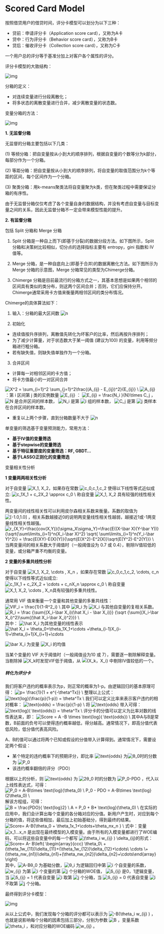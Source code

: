 # Scored Card Model

按照借贷用户的借贷时间，评分卡模型可以划分为以下三种：

- 贷前：申请评分卡（Application score card），又称为A卡
- 贷中：行为评分卡（Behavior score card），又称为B卡
- 贷后：催收评分卡（Collection score card），又称为C卡

一个用户总的评分等于基准分加上对客户各个属性的评分。



评分卡模型的大致结构：

![img](https://pic4.zhimg.com/80/v2-db979466aa6abc3f74b917b21b88a76f_hd.jpg)

分箱的定义：

- 对连续变量进行分段离散化；
- 将多状态的离散变量进行合并，减少离散变量的状态数。



变量分箱的方法：

![img](https://pic4.zhimg.com/80/v2-31cba8dc3a08bf93a79f0c1c24291c37_hd.jpg)

**1. 无监督分箱**

无监督的分箱主要包括以下几类：

(1) 等频分箱：把自变量按从小到大的顺序排列，根据自变量的个数等分为k部分，每部分作为一个分箱。

(2) 等距分箱：把自变量按从小到大的顺序排列，将自变量的取值范围分为k个等距的区间，每个区间作为一个分箱。

(3) 聚类分箱：用k-means聚类法将自变量聚为k类，但在聚类过程中需要保证分箱的有序性。

由于无监督分箱仅仅考虑了各个变量自身的数据结构，并没有考虑自变量与目标变量之间的关系，因此无监督分箱不一定会带来模型性能的提升。

**2. 有监督分箱**

包括 Split 分箱和 Merge 分箱

1. Split 分箱是一种自上而下(即基于分裂)的数据分段方法。如下图所示，Split 分箱和决策树比较相似，切分点的选择指标主要有 entropy，gini 指数和 IV 值等。

2. Merge 分箱，是一种自底向上(即基于合并)的数据离散化方法。如下图所示为Merge 分箱的示意图，Merge 分箱常见的类型为Chimerge分箱。

3. Chimerge 分箱是目前最流行的分箱方式之一，其基本思想是如果两个相邻的区间具有类似的类分布，则这两个区间合并；否则，它们应保持分开。Chimerge通常采用卡方值来衡量两相邻区间的类分布情况。

   

Chimerge的具体算法如下：

1. 输入：分箱的最大区间数 ![n](https://www.zhihu.com/equation?tex=n)

2. 初始化

- 连续值按升序排列，离散值先转化为坏客户的比率，然后再按升序排列；
- 为了减少计算量，对于状态数大于某一阈值 (建议为100) 的变量，利用等频分箱进行粗分箱。
- 若有缺失值，则缺失值单独作为一个分箱。

3. 合并区间

- 计算每一对相邻区间的卡方值；
- 将卡方值最小的一对区间合并

![X^2 = \sum_{i=1}^2 \sum_{j=1}^2\frac{(A_{ij} - E_{ij})^2}{E_{ij}} \\](https://www.zhihu.com/equation?tex=X%5E2+%3D+%5Csum_%7Bi%3D1%7D%5E2+%5Csum_%7Bj%3D1%7D%5E2%5Cfrac%7B%28A_%7Bij%7D+-+E_%7Bij%7D%29%5E2%7D%7BE_%7Bij%7D%7D+%5C%5C) 
![A_{ij}](https://www.zhihu.com/equation?tex=A_%7Bij%7D)：第 i 区间第 j 类的实例数量
![E_{ij}](https://www.zhihu.com/equation?tex=E_%7Bij%7D) ： ![E_{ij} = \frac{N_i }{N}\times C_j](https://www.zhihu.com/equation?tex=E_%7Bij%7D+%3D+%5Cfrac%7BN_i+%7D%7BN%7D%5Ctimes+C_j) ， ![N](https://www.zhihu.com/equation?tex=N) 是合并区间的样本数， ![N_i](https://www.zhihu.com/equation?tex=N_i) 是第 ![i](https://www.zhihu.com/equation?tex=i) 组的样本数， ![C_j](https://www.zhihu.com/equation?tex=C_j) 是第 ![j](https://www.zhihu.com/equation?tex=j) 类样本在合并区间的样本数。

- 重复以上两个步骤，直到分箱数量不大于 ![n](https://www.zhihu.com/equation?tex=n)



单变量的筛选基于变量预测能力，常用方法：

- **基于IV值的变量筛选**
- **基于stepwise的变量筛选**
- **基于特征重要度的变量筛选：RF, GBDT…**
- **基于LASSO正则化的变量筛选**



变量相关性分析

**1 变量两两相关性分析**

对于自变量 ![X_1, X_2](https://www.zhihu.com/equation?tex=X_1%2C+X_2)，如果存在常数 ![c_0,c_1,c_2](https://www.zhihu.com/equation?tex=c_0%2Cc_1%2Cc_2) 使得以下线性等式近似成立: 
![c_1X_1 + c_2X_2 \approx c_0 \\](https://www.zhihu.com/equation?tex=c_1X_1+%2B+c_2X_2+%5Capprox+c_0+%5C%5C) 
称自变量 ![X_1, X_2](https://www.zhihu.com/equation?tex=X_1%2C+X_2) 具有较强的线性相关性。

两变量间的线性相关性可以利用皮尔森相关系数来衡量。系数的取值为 ![[-1.0,1.0]](https://www.zhihu.com/equation?tex=%5B-1.0%2C1.0%5D) ，相关系数越接近0的说明两变量线性相关性越弱，越接近1或-1两变量线性相关性越强。
![r_{X,Y}=\frac{cov(X,Y)}{\sigma_X\sigma_Y}=\frac{E((X-\bar X)(Y-\bar Y))}{\sqrt{\sum\limits_{i=1}^n(X_i-\bar X)^2} \sqrt{ \sum\limits_{i=1}^n(Y_i-\bar Y)^2}} = \frac{E(XY)-E(X)(Y)}{\sqrt{E(X^2)-E^2(X)}\sqrt{E(Y^2)-E^2(Y)}} \\](https://www.zhihu.com/equation?tex=r_%7BX%2CY%7D%3D%5Cfrac%7Bcov%28X%2CY%29%7D%7B%5Csigma_X%5Csigma_Y%7D%3D%5Cfrac%7BE%28%28X-%5Cbar+X%29%28Y-%5Cbar+Y%29%29%7D%7B%5Csqrt%7B%5Csum%5Climits_%7Bi%3D1%7D%5En%28X_i-%5Cbar+X%29%5E2%7D+%5Csqrt%7B+%5Csum%5Climits_%7Bi%3D1%7D%5En%28Y_i-%5Cbar+Y%29%5E2%7D%7D+%3D+%5Cfrac%7BE%28XY%29-E%28X%29%28Y%29%7D%7B%5Csqrt%7BE%28X%5E2%29-E%5E2%28X%29%7D%5Csqrt%7BE%28Y%5E2%29-E%5E2%28Y%29%7D%7D+%5C%5C)
当两变量间的相关系数大于阈值时（一般阈值设为 0.7 或 0.4），剔除IV值较低的变量，或分箱严重不均衡的变量。



**2 变量的多重共线性分析**

对于自变量 ![X_1, X_2, \cdots , X_n](https://www.zhihu.com/equation?tex=X_1%2C+X_2%2C+%5Ccdots+%2C+X_n) ，如果存在常数 ![c_0,c_1,c_2, \cdots, c_n](https://www.zhihu.com/equation?tex=c_0%2Cc_1%2Cc_2%2C+%5Ccdots%2C+c_n) 使得以下线性等式近似成立: 
![c_1X_1 + c_2X_2 + \cdots + c_nX_n \approx c_0 \\](https://www.zhihu.com/equation?tex=c_1X_1+%2B+c_2X_2+%2B+%5Ccdots+%2B+c_nX_n+%5Capprox+c_0+%5C%5C) 
称自变量 ![X_1, X_2, \cdots , X_n](https://www.zhihu.com/equation?tex=X_1%2C+X_2%2C+%5Ccdots+%2C+X_n)具有较强的多重共线性。

通常用 VIF 值来衡量一个变量和其他变量的多重共线性：
![VIF_i = \frac{1}{1-R^2_i} \\](https://www.zhihu.com/equation?tex=VIF_i+%3D+%5Cfrac%7B1%7D%7B1-R%5E2_i%7D+%5C%5C) 
其中 ![R_i](https://www.zhihu.com/equation?tex=R_i) 为 ![X_i](https://www.zhihu.com/equation?tex=X_i) 与其他自变量的复相关系数。
![R_i = \frac {\sum{(X_i-\bar X_i)(\hat X_i - \bar X_i)}} {\sqrt {\sum{(X_i-\bar X_i)^2}\sum{(\hat X_i-\bar X_i)^2}}} \\](https://www.zhihu.com/equation?tex=R_i+%3D+%5Cfrac+%7B%5Csum%7B%28X_i-%5Cbar+X_i%29%28%5Chat+X_i+-+%5Cbar+X_i%29%7D%7D+%7B%5Csqrt+%7B%5Csum%7B%28X_i-%5Cbar+X_i%29%5E2%7D%5Csum%7B%28%5Chat+X_i-%5Cbar+X_i%29%5E2%7D%7D%7D+%5C%5C) 
其中： ![\hat X_i](https://www.zhihu.com/equation?tex=%5Chat+X_i) 为其他变量的线性表示![\hat X_i = \theta_0+\theta_1X_1+\cdots +\theta_{i-1}X_{i-1}+\theta_{i+1}X_{i+1}+\cdots](https://www.zhihu.com/equation?tex=%5Chat+X_i+%3D+%5Ctheta_0%2B%5Ctheta_1X_1%2B%5Ccdots+%2B%5Ctheta_%7Bi-1%7DX_%7Bi-1%7D%2B%5Ctheta_%7Bi%2B1%7DX_%7Bi%2B1%7D%2B%5Ccdots)

![\bar X_i](https://www.zhihu.com/equation?tex=%5Cbar+X_i) 为变量 ![X_i](https://www.zhihu.com/equation?tex=X_i) 的均值

当某个变量的 VIF 大于阈值时（一般阈值设为10 或 7），需要逐一剔除解释变量。当剔除掉 ![X_k](https://www.zhihu.com/equation?tex=X_k)时发现VIF低于阈值，从 ![{X_k，X_i}](https://www.zhihu.com/equation?tex=%7BX_k%EF%BC%8CX_i%7D) 中剔除IV值较低的一个。



##### 转化为评分卡

我们将客户违约的概率表示为p，则正常的概率为1-p。由逻辑回归的基本原理可得：
![p= \frac{1}{1 + e^{-\theta^Tx}} \\](https://www.zhihu.com/equation?tex=p%3D+%5Cfrac%7B1%7D%7B1+%2B+e%5E%7B-%5Ctheta%5ETx%7D%7D+%5C%5C) 
整理以上公式：
![\text{log}(\frac{p}{1-p}) = \theta^Tx \\](https://www.zhihu.com/equation?tex=%5Ctext%7Blog%7D%28%5Cfrac%7Bp%7D%7B1-p%7D%29+%3D+%5Ctheta%5ETx+%5C%5C) 
我们可以定义比率来表示客户违约的相对概率：
![\text{odds} = \frac{p}{1-p} \\](https://www.zhihu.com/equation?tex=%5Ctext%7Bodds%7D+%3D+%5Cfrac%7Bp%7D%7B1-p%7D+%5C%5C) 
将 ![\text{odds}](https://www.zhihu.com/equation?tex=%5Ctext%7Bodds%7D) 带入可得：
![\text{log}( \text{odds}) = \theta^Tx \\](https://www.zhihu.com/equation?tex=%5Ctext%7Blog%7D%28+%5Ctext%7Bodds%7D%29+%3D+%5Ctheta%5ETx+%5C%5C) 
评分卡的分值可以定义为比率对数的线性表达来，即： 
![Score = A -B \times \text{log}( \text{odds}) \\](https://www.zhihu.com/equation?tex=Score+%3D+A+-B+%5Ctimes+%5Ctext%7Blog%7D%28+%5Ctext%7Bodds%7D%29+%5C%5C) 
其中A与B是常数，B前面的负号可以使得违约概率越低，得分越高。通常情况下，即高分值代表低风险，低分值代表高风险。

A、B的值可以通过将两个已知或假设的分值带入计算得到。通常情况下，需要设定两个假设：

- 某个特定的违约概率下的预期评分，即比率 ![\text{odds}](https://www.zhihu.com/equation?tex=%5Ctext%7Bodds%7D) 为![θ_0](https://www.zhihu.com/equation?tex=%CE%B8_0)时的分数为 ![P_0](https://www.zhihu.com/equation?tex=P_0)
- 该违约概率翻倍的评分（PDO）

根据以上的分析，则 ![\text{odds}](https://www.zhihu.com/equation?tex=%5Ctext%7Bodds%7D) 为 ![2θ_0](https://www.zhihu.com/equation?tex=2%CE%B8_0) 时的分数为 ![P_0-PDO](https://www.zhihu.com/equation?tex=P_0-PDO) ，代入以上线性表达式，可得：
![P_0 = A-B\times \text{log}(\theta_0) \\ P_0 - PDO = A-B\times \text{log}(2\theta_0) \\](https://www.zhihu.com/equation?tex=P_0+%3D+A-B%5Ctimes+%5Ctext%7Blog%7D%28%5Ctheta_0%29+%5C%5C+P_0+-+PDO+%3D+A-B%5Ctimes+%5Ctext%7Blog%7D%282%5Ctheta_0%29+%5C%5C) 
解该方程组，可得：
![B = \frac{PDO}{ \text{log}2} \\ A = P_0 + B* \text{log}(\theta_0) \\](https://www.zhihu.com/equation?tex=B+%3D+%5Cfrac%7BPDO%7D%7B+%5Ctext%7Blog%7D2%7D+%5C%5C+A+%3D+P_0+%2B+B%2A+%5Ctext%7Blog%7D%28%5Ctheta_0%29+%5C%5C) 
在实际的应用中，我们会计算出每个变量的各分箱对应的分值。新用户产生时，对应到每个分箱的值，将这些值相加，最后加上初始基础分，得到最终的结果。
![Score= A-B\{\theta_0 + \theta_1x_1+\cdots+\theta_nx_n \} \\](https://www.zhihu.com/equation?tex=Score%3D+A-B%5C%7B%5Ctheta_0+%2B+%5Ctheta_1x_1%2B%5Ccdots%2B%5Ctheta_nx_n+%5C%7D+%5C%5C) 
式中：变量 ![x_1…x_n](https://www.zhihu.com/equation?tex=x_1%E2%80%A6x_n) 是出现在最终模型的入模变量。由于所有的入模变量都进行了WOE编码，可以将这些自变量中的每一个都写 ![(\theta_i w_{ij} ) \delta_{ij}](https://www.zhihu.com/equation?tex=%28%5Ctheta_i+w_%7Bij%7D+%29+%5Cdelta_%7Bij%7D)的形式： 
![Score= A- B\left\{ \begin{array}{ccc} \theta_0\\ +(\theta_1w_{11})\delta_{11}+(\theta_1w_{12})\delta_{12}+\cdots\\ \cdots \\+(\theta_nw_{n1})\delta_{n1}+(\theta_nw_{n2})\delta_{n2}+\cdots\end{array} \right\}](https://www.zhihu.com/equation?tex=Score%3D+A-+B%5Cleft%5C%7B+%5Cbegin%7Barray%7D%7Bccc%7D+%5Ctheta_0%5C%5C+%2B%28%5Ctheta_1w_%7B11%7D%29%5Cdelta_%7B11%7D%2B%28%5Ctheta_1w_%7B12%7D%29%5Cdelta_%7B12%7D%2B%5Ccdots%5C%5C+%5Ccdots+%5C%5C%2B%28%5Ctheta_nw_%7Bn1%7D%29%5Cdelta_%7Bn1%7D%2B%28%5Ctheta_nw_%7Bn2%7D%29%5Cdelta_%7Bn2%7D%2B%5Ccdots%5Cend%7Barray%7D+%5Cright%5C%7D) 
其中，![A-Bθ_0](https://www.zhihu.com/equation?tex=A-B%CE%B8_0) 为基础分数，![θ_i](https://www.zhihu.com/equation?tex=%CE%B8_i) 为逻辑回归中第 ![i](https://www.zhihu.com/equation?tex=i) 个自变量的系数， ![w_{ij}](https://www.zhihu.com/equation?tex=w_%7Bij%7D) 为第 ![i](https://www.zhihu.com/equation?tex=i) 个变量的第 ![j](https://www.zhihu.com/equation?tex=j) 个分箱的WOE值， ![δ_{ij}](https://www.zhihu.com/equation?tex=%CE%B4_%7Bij%7D) 是0，1逻辑变量，当 ![δ_{ij} = 1](https://www.zhihu.com/equation?tex=%CE%B4_%7Bij%7D+%3D+1) 代表自变量 ![i](https://www.zhihu.com/equation?tex=i) 取第 ![j](https://www.zhihu.com/equation?tex=j) 个分箱，当 ![δ_{ij} = 0](https://www.zhihu.com/equation?tex=%CE%B4_%7Bij%7D+%3D+0) 代表自变量 ![i](https://www.zhihu.com/equation?tex=i) 不取第 ![j](https://www.zhihu.com/equation?tex=j) 个分箱。



最终得到评分卡模型：

![img](https://pic2.zhimg.com/80/v2-fec98ff9de65d835a5be217f01f678a5_hd.jpg)



从以上公式中，我们发现每个分箱的评分都可以表示为 ![-B(\theta_i w_{ij} ) ](https://www.zhihu.com/equation?tex=-B%28%5Ctheta_i+w_%7Bij%7D+%29+) ，也就是说影响每个分箱的因素包括三部分，分别为参数 ![B](https://www.zhihu.com/equation?tex=B) ，变量系数 ![\theta_i](https://www.zhihu.com/equation?tex=%5Ctheta_i) ，和对应分箱的WOE编码 ![w_{ij}](https://www.zhihu.com/equation?tex=w_%7Bij%7D) 。

